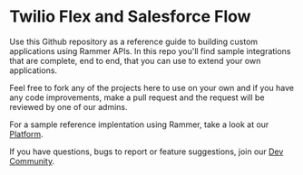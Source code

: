 # Twilio Flex and Salesforce Flow

Use this Github repository as a reference guide to building custom applications using Rammer APIs. In this repo you'll find sample integrations that are complete, end to end, that you can use to extend your own applications.

Feel free to fork any of the projects here to use on your own and if you have any code improvements, make a pull request and the request will be reviewed by one of our admins.

For a sample reference implentation using Rammer, take a look at our [Platform](https://platform.rammer.ai).

If you have questions, bugs to report or feature suggestions, join our [Dev Community](https://community.rammer.ai/).
